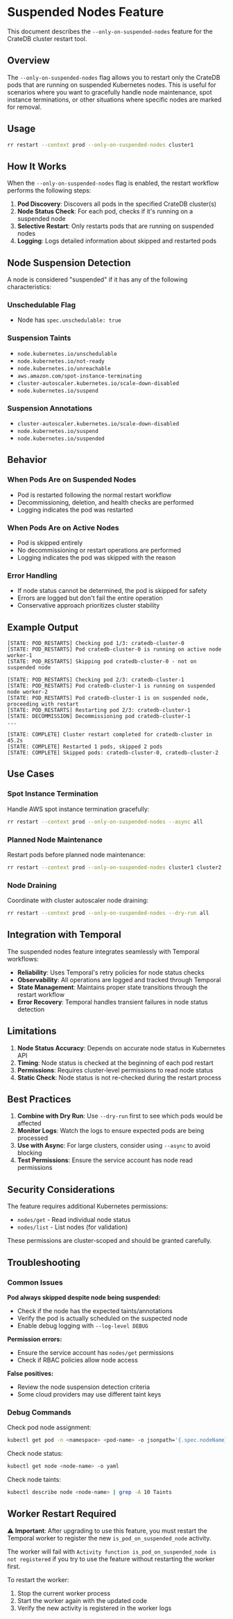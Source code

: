 # Suspended Nodes Feature

This document describes the `--only-on-suspended-nodes` feature for the CrateDB cluster restart tool.

## Overview

The `--only-on-suspended-nodes` flag allows you to restart only the CrateDB pods that are running on suspended Kubernetes nodes. This is useful for scenarios where you want to gracefully handle node maintenance, spot instance terminations, or other situations where specific nodes are marked for removal.

## Usage

```bash
rr restart --context prod --only-on-suspended-nodes cluster1
```

## How It Works

When the `--only-on-suspended-nodes` flag is enabled, the restart workflow performs the following steps:

1. **Pod Discovery**: Discovers all pods in the specified CrateDB cluster(s)
2. **Node Status Check**: For each pod, checks if it's running on a suspended node
3. **Selective Restart**: Only restarts pods that are running on suspended nodes
4. **Logging**: Logs detailed information about skipped and restarted pods

## Node Suspension Detection

A node is considered "suspended" if it has any of the following characteristics:

### Unschedulable Flag
- Node has `spec.unschedulable: true`

### Suspension Taints
- `node.kubernetes.io/unschedulable`
- `node.kubernetes.io/not-ready`
- `node.kubernetes.io/unreachable`
- `aws.amazon.com/spot-instance-terminating`
- `cluster-autoscaler.kubernetes.io/scale-down-disabled`
- `node.kubernetes.io/suspend`

### Suspension Annotations
- `cluster-autoscaler.kubernetes.io/scale-down-disabled`
- `node.kubernetes.io/suspend`
- `node.kubernetes.io/suspended`

## Behavior

### When Pods Are on Suspended Nodes
- Pod is restarted following the normal restart workflow
- Decommissioning, deletion, and health checks are performed
- Logging indicates the pod was restarted

### When Pods Are on Active Nodes
- Pod is skipped entirely
- No decommissioning or restart operations are performed
- Logging indicates the pod was skipped with the reason

### Error Handling
- If node status cannot be determined, the pod is skipped for safety
- Errors are logged but don't fail the entire operation
- Conservative approach prioritizes cluster stability

## Example Output

```
[STATE: POD_RESTARTS] Checking pod 1/3: cratedb-cluster-0
[STATE: POD_RESTARTS] Pod cratedb-cluster-0 is running on active node worker-1
[STATE: POD_RESTARTS] Skipping pod cratedb-cluster-0 - not on suspended node

[STATE: POD_RESTARTS] Checking pod 2/3: cratedb-cluster-1
[STATE: POD_RESTARTS] Pod cratedb-cluster-1 is running on suspended node worker-2
[STATE: POD_RESTARTS] Pod cratedb-cluster-1 is on suspended node, proceeding with restart
[STATE: POD_RESTARTS] Restarting pod 2/3: cratedb-cluster-1
[STATE: DECOMMISSION] Decommissioning pod cratedb-cluster-1
...

[STATE: COMPLETE] Cluster restart completed for cratedb-cluster in 45.2s
[STATE: COMPLETE] Restarted 1 pods, skipped 2 pods
[STATE: COMPLETE] Skipped pods: cratedb-cluster-0, cratedb-cluster-2
```

## Use Cases

### Spot Instance Termination
Handle AWS spot instance termination gracefully:
```bash
rr restart --context prod --only-on-suspended-nodes --async all
```

### Planned Node Maintenance
Restart pods before planned node maintenance:
```bash
rr restart --context prod --only-on-suspended-nodes cluster1 cluster2
```

### Node Draining
Coordinate with cluster autoscaler node draining:
```bash
rr restart --context prod --only-on-suspended-nodes --dry-run all
```

## Integration with Temporal

The suspended nodes feature integrates seamlessly with Temporal workflows:

- **Reliability**: Uses Temporal's retry policies for node status checks
- **Observability**: All operations are logged and tracked through Temporal
- **State Management**: Maintains proper state transitions through the restart workflow
- **Error Recovery**: Temporal handles transient failures in node status detection

## Limitations

1. **Node Status Accuracy**: Depends on accurate node status in Kubernetes API
2. **Timing**: Node status is checked at the beginning of each pod restart
3. **Permissions**: Requires cluster-level permissions to read node status
4. **Static Check**: Node status is not re-checked during the restart process

## Best Practices

1. **Combine with Dry Run**: Use `--dry-run` first to see which pods would be affected
2. **Monitor Logs**: Watch the logs to ensure expected pods are being processed
3. **Use with Async**: For large clusters, consider using `--async` to avoid blocking
4. **Test Permissions**: Ensure the service account has node read permissions

## Security Considerations

The feature requires additional Kubernetes permissions:
- `nodes/get` - Read individual node status
- `nodes/list` - List nodes (for validation)

These permissions are cluster-scoped and should be granted carefully.

## Troubleshooting

### Common Issues

**Pod always skipped despite node being suspended:**
- Check if the node has the expected taints/annotations
- Verify the pod is actually scheduled on the suspected node
- Enable debug logging with `--log-level DEBUG`

**Permission errors:**
- Ensure the service account has `nodes/get` permissions
- Check if RBAC policies allow node access

**False positives:**
- Review the node suspension detection criteria
- Some cloud providers may use different taint keys

### Debug Commands

Check pod node assignment:
```bash
kubectl get pod -n <namespace> <pod-name> -o jsonpath='{.spec.nodeName}'
```

Check node status:
```bash
kubectl get node <node-name> -o yaml
```

Check node taints:
```bash
kubectl describe node <node-name> | grep -A 10 Taints
```

## Worker Restart Required

⚠️ **Important**: After upgrading to use this feature, you must restart the Temporal worker to register the new `is_pod_on_suspended_node` activity. 

The worker will fail with `Activity function is_pod_on_suspended_node is not registered` if you try to use the feature without restarting the worker first.

To restart the worker:
1. Stop the current worker process
2. Start the worker again with the updated code
3. Verify the new activity is registered in the worker logs
